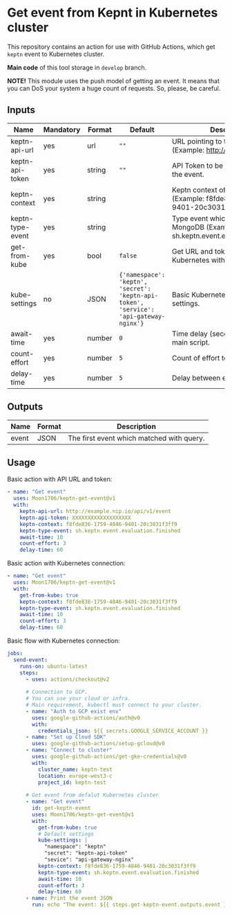 # Get event from Kepnt in Kubernetes cluster

This repository contains an action for use with GitHub Actions, which get `keptn` event to Kubernetes cluster.

**Main code** of this tool storage in `develop` branch.

**NOTE!** This module uses the push model of getting an event.
It means that you can DoS your system a huge count of requests.
So, please, be careful.

## Inputs

| Name | Mandatory | Format | Default | Description |
|--|--|--|--|--|
| keptn-api-url | yes | url | `""` | URL pointing to the Keptn server (Example: http://example.nip.io/ ). | 
| keptn-api-token | yes | string | `""` | API Token to be used for getting the event. |
| keptn-context | yes | string | | Keptn context of MongoDB event (Example: f8fde836-1759-4846-9401-20c3031f3ff9). |
| keptn-type-event | yes | string | | Type event which is searching in MongoDB (Example: sh.keptn.event.evaluation.finished). |
| get-from-kube | yes | bool | `false` | Get URL and token from Kubernetes with port forwarding. |
| kube-settings | no | JSON | `{'namespace': 'keptn', 'secret': 'keptn-api-token', 'service': 'api-gateway-nginx'}` | Basic Kubernetes connection settings. |
| await-time | yes | number | `0` | Time delay (seconds) before start main script. |
| count-effort | yes | number | `5` | Count of effort to get event. |
| delay-time | yes | number | `5` | Delay between efforts (seconds). |

## Outputs

| Name | Format | Description |
|--|--|--|
| event | JSON | The first event which matched with query. | 

## Usage

Basic action with API URL and token:

```yaml
- name: "Get event"
  uses: Moon1706/keptn-get-event@v1
  with:
    keptn-api-url: http://example.nip.io/api/v1/event
    keptn-api-token: XXXXXXXXXXXXXXXXXXX
    keptn-context: f8fde836-1759-4846-9401-20c3031f3ff9
    keptn-type-event: sh.keptn.event.evaluation.finished
    await-time: 10
    count-effort: 3
    delay-time: 60
```


Basic action with Kubernetes connection:

```yaml
- name: "Get event"
  uses: Moon1706/keptn-get-event@v1
  with:
    get-from-kube: true
    keptn-context: f8fde836-1759-4846-9401-20c3031f3ff9
    keptn-type-event: sh.keptn.event.evaluation.finished
    await-time: 10
    count-effort: 3
    delay-time: 60
```

Basic flow with Kubernetes connection:

```yaml
jobs:
  send-event:
    runs-on: ubuntu-latest
    steps:
      - uses: actions/checkout@v2
      
      # Connection to GCP.
      # You can use your cloud or infra.
      # Main requirement, kubectl must connect to your cluster.
      - name: "Auth to GCP exist env"
        uses: google-github-actions/auth@v0
        with:
          credentials_json: ${{ secrets.GOOGLE_SERVICE_ACCOUNT }}
      - name: "Set up Cloud SDK"
        uses: google-github-actions/setup-gcloud@v0
      - name: "Connect to cluster"
        uses: google-github-actions/get-gke-credentials@v0
        with:
          cluster_name: keptn-test
          location: europe-west3-c
          project_id: keptn-test
      
      # Get event from defalut Kubernetes cluster
      - name: "Get event"
        id: get-keptn-event
        uses: Moon1706/keptn-get-event@v1
        with:
          get-from-kube: true
          # Default settings
          kube-settings: |
            "namespace": "keptn"
            "secret": "keptn-api-token"
            "sevice": "api-gateway-nginx"
          keptn-context: f8fde836-1759-4846-9401-20c3031f3ff9
          keptn-type-event: sh.keptn.event.evaluation.finished
          await-time: 10
          count-effort: 3
          delay-time: 60
      - name: Print the event JSON
        run: echo "The event: ${{ steps.get-keptn-event.outputs.event }}"
```
